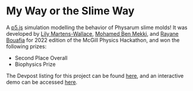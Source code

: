 # My Way or the Slime Way
A [p5.js](https://p5js.org/) simulation modelling the behavior of Physarum slime molds! It was developed by [Lily Martens-Wallace](https://github.com/l-e-mw), [Mohamed Ben Mekki](https://github.com/mbm64), and [Rayane Bouafia](https://github.com/rayane-b) for 2022 edition of the McGill Physics Hackathon, and won the following prizes:
- Second Place Overall 
- Biophysics Prize 

The Devpost listing for this project can be found [here](https://devpost.com/software/my-way-or-the-slime-way), and an interactive demo can be accessed [here](https://l-e-mw.github.io/my-way-or-the-slime-way/).
